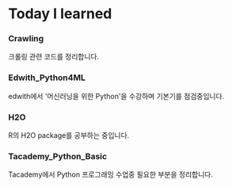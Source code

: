 # Today I learned

### Crawling
크롤링 관련 코드를 정리합니다.

### Edwith_Python4ML
edwith에서 '머신러닝을 위한 Python'을 수강하며 기본기를 점검중입니다.

### H2O
R의 H2O package를 공부하는 중입니다.

### Tacademy_Python_Basic
Tacademy에서 Python 프로그래밍 수업중 필요한 부분을 정리합니다.
